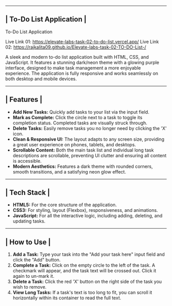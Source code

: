 ------------------------------
|    To-Do List Application   |
------------------------------
 To-Do List Application

Live Link 01: https://elevate-labs-task-02-to-do-list.vercel.app/
Live Link 02: https://rajkalita09.github.io/Elevate-labs-task-02-TO-DO-List-/

A sleek and modern to-do list application built with HTML, CSS, and JavaScript. It features a stunning dark/neon theme with a glowing purple interface, designed to make task management a more enjoyable experience. The application is fully responsive and works seamlessly on both desktop and mobile devices.

----------------
|   Features   |
----------------

* **Add New Tasks:** Quickly add tasks to your list via the input field.
* **Mark as Complete:** Click the circle next to a task to toggle its completion status. Completed tasks are visually struck through.
* **Delete Tasks:** Easily remove tasks you no longer need by clicking the 'X' icon.
* **Clean & Responsive UI:** The layout adapts to any screen size, providing a great user experience on phones, tablets, and desktops.
* **Scrollable Content:** Both the main task list and individual long task descriptions are scrollable, preventing UI clutter and ensuring all content is accessible.
* **Modern Aesthetics:** Features a dark theme with rounded corners, smooth transitions, and a satisfying neon glow effect.

-----------------
|   Tech Stack  |
-----------------

* **HTML5:** For the core structure of the application.
* **CSS3:** For styling, layout (Flexbox), responsiveness, and animations.
* **JavaScript:** For all the interactive logic, including adding, deleting, and updating tasks.

--------------------
|   How to Use   |
--------------------

1.  **Add a Task:** Type your task into the "Add your task here" input field and click the "Add" button.
2.  **Complete a Task:** Click on the empty circle to the left of the task. A checkmark will appear, and the task text will be crossed out. Click it again to un-mark it.
3.  **Delete a Task:** Click the red 'X' button on the right side of the task you wish to remove.
4.  **View Long Tasks:** If a task's text is too long to fit, you can scroll it horizontally within its container to read the full text.
